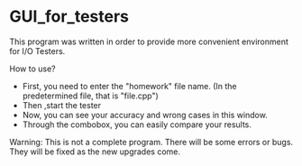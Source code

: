 # GUI_for_testers

This program was written in order to provide more convenient environment for I/O Testers.

How to use?

- First, you need to enter the "homework" file name. (In the predetermined file, that is "file.cpp")
- Then ,start the tester
- Now, you can see your accuracy and wrong cases in this window.
- Through the combobox, you can easily compare your results.

Warning: This is not a complete program. There will be some errors or bugs. They will be fixed as the new upgrades come.
